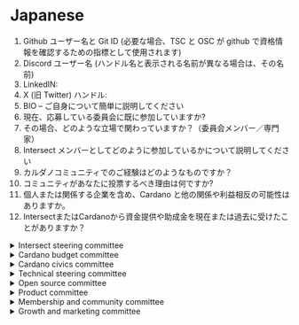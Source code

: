# Japanese

1. Github ユーザー名と Git ID (必要な場合、TSC と OSC が github で資格情報を確認するための指標として使用されます)
2. Discord ユーザー名 (ハンドル名と表示される名前が異なる場合は、その名前)
3. LinkedIN:
4. X (旧 Twitter) ハンドル:
5. BIO – ご自身について簡単に説明してください
6. 現在、応募している委員会に既に参加していますか?
7. その場合、どのような立場で関わっていますか？（委員会メンバー／専門家）
8. Intersect メンバーとしてどのように参加しているかについて説明してください
9. カルダノコミュニティでのご経験はどのようなものですか？
10. コミュニティがあなたに投票するべき理由は何ですか?
11. 個人または関係する企業を含め、Cardano と他の関係や利益相反の可能性はありますか。
12. IntersectまたはCardanoから資金提供や助成金を現在または過去に受けたことがありますか？

<details>

<summary>Intersect steering committee </summary>

1. ISCの議論や提言の中に、Intersectメンバーの声をきちんと反映させるためには、どのような工夫をされますか？
2. ISCは多様な視点と、メンバー組織としてのIntersectに対する幅広い理解を必要としています。
3. ISCは、メンバー、委員長、そしてエグゼクティブチームの合流点として機能します。

</details>

<details>

<summary>Cardano budget committee</summary>

1. 予算と実績を監視し、必要な調整を行った方法など、財務原則と予算管理に関する理解を示す過去の経験について説明してください。
2. これまで、予算の優先順位を組織のより広範な目標とどのように整合させてきましたか。また、財務記録と予測の正確性と透明性を確保するためにどのような手法を使用しましたか。
3. コスト削減の機会を特定し、財務リスクを管理し、説明責任を維持するために、財務チームや部門長などのさまざまな関係者と協力するためのアプローチは何ですか。

</details>

<details>

<summary>Cardano civics committee</summary>

1. Cardanoのガバナンスモデルを改善するためのビジョンと、最初に注力すべき点を簡潔に教えてください。
2. Cardanoのガバナンス変革にどのように貢献し、それがCivics Committeeに適している理由を簡潔に教えてください。
3. Cardanoコミュニティ全体にガバナンスプロセスを啓発し、関与を促進するためにどのような戦略を実行しますか？

</details>

<details>

<summary>Technical steering committee</summary>

1. これまでにCardanoの基盤技術（または他のブロックチェーン技術でも可）の開発や実装に携わったご経験についてお聞かせください。
2. 研究論文、プロジェクト概要、提案依頼書、入札評価など、複雑なブロックチェーン関連の提案書を作成または評価したご経験についてお聞かせください。
3. 入札、品質保証、プログラム管理、技術コミュニケーションなど、TSCのその他の責務に関連するご経験があればお聞かせください。

</details>

<details>

<summary>Open source committee</summary>

1. これまでに行った最も重要なオープンソースへの貢献（コード、ドキュメント、ガバナンス、コミュニティ活動など）と、オープンソースコミュニティとの関わりについてお聞かせください。
2. 明確な基準や成果物に沿っているかを確認するために、プロジェクト提案や貢献者の実績をレビューしたご経験についてお聞かせください。
3. プロジェクトの予算や資金を、マイルストーンや成果物に結びつけながら責任を持って配分したご経験についてお聞かせください。

</details>

<details>

<summary>Product committee</summary>

1. 製品の定義と発売に成功した実例を教えてください。
2. Cardano にとって、製品と市場の適合性はどのようなもので、顧客獲得、維持、全体的な市場ポジショニングをどのように改善できるでしょうか。
3. Cardano のプロジェクトや機能にどのような優先順位を付ければ、影響を最大化できますか。

</details>

<details>

<summary>Membership and community committee</summary>

1. ¿委員会の活動に貢献するために利用できるリソースについて教えてください。例: 1 週間に何時間費やせますか? 委員会の指定されたコミュニケーション チャネルにどのくらいの頻度で参加できますか?
2. MCC の主な取り組みの中で、あなたが最も楽しみにしているもの、または最も貢献したいものは何ですか?
3. MCC 内でのあなたの仕事と MCC 全体の仕事に関して、透明性と説明責任についての考えを共有していただけますか? - MCC 内で行っていることをコミュニティにどのように伝えていますか?また、MCC 内での議論を可能な限り公開するつもりですか?

</details>

<details>

<summary>Growth and marketing committee</summary>

1. Web3 と Web2 の両方でのマーケティング経験について、それぞれで働いた年数を含めて説明してください。過去に展開または戦略を立てたマーケティング成長キャンペーンの例を挙げてください。可能であれば、仕事へのリンクも含めてください。
2. Cardano が現在成長のための努力の中で直面している主な課題は何だと思いますか。また、マーケティング委員会のメンバーとして、その課題にどのように対処することを提案しますか。
3. テクノロジー マーケティング関連のコンテキストで主導または貢献した成功したマーケティング キャンペーン/活動について説明してください。どのような戦略を実装しましたか。また、測定可能な成果は何でしたか。

</details>

